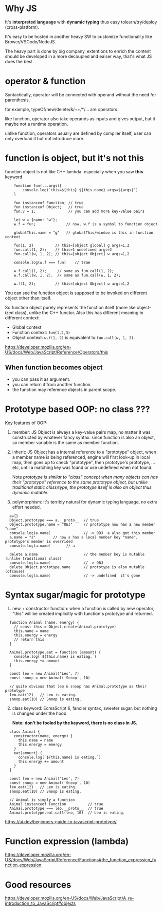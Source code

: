 # Why JS

It's **interpreted language** with **dynamic typing** thus easy tolearn/try/deploy (cross-platform).

It's easy to be hosted in another heavy SW to customize functionality like Brower/VSCode/NodeJS.

The heavy part is done by big company, extentions to enrich the content should be developed in a more decoupled and eaiser way, that's what JS does the best.

# operator & function

Syntactically, operator will be connected with operand without the need for parenthesis.

for example, typeOf/new/delete/&/++/*/... are operators.

like function, operator also take operands as inputs and gives output, but it maybe not a runtime operation.

unlike function, operators usually are defined by compiler itself, user can only overload it but not introduce more.

# function is object, but it's not this

function object is not like C++ lambda. especially when you saw **this** keyword

~~~JS
    function fun(...args){
        console.log(`this=${this} ${this.name} args=${args}`)
    }

    fun instanceof Function; // true
    fun instanceof Object;   // true
    fun.v = 1;               // you can add more key-value pairs

    let w = {name: "w"};
    w.f = fun;              // now, w.f is a symbol to function object

    globalThis.name = "g"   // globalThis/window is this in function context

    fun(1, 2)          // this=[object global] g args=1,2
    fun.call(1, 2);    // this=1 undefined args=2
    fun.call(w, 1, 2); // this=[object Object] w args=1,2

    console.log(w.f === fun)    // true

    w.f.call(1, 2);     // same as fun.call(1, 2);
    w.f.call(w, 1, 2);  // same as fun.call(w, 1, 2);

    w.f(1, 2);         // this=[object Object] w args=1,2
~~~

You can see the function object is supposed to be invoked on different object other than itself.

So function object purely represents the function itself (more like object-ized class), unlike the C++ functor. Also this has different meaning in different context:

  * Global context 
  * Function context: `fun(1,2,3)`
  * Object context:  `w.f(1, 2)` is equivalent to `fun.call(w, 1, 2)`.

https://developer.mozilla.org/en-US/docs/Web/JavaScript/Reference/Operators/this

## When function becomes object

* you can pass it as argument.
* you can return it from another function.
* the function may reference objects in parent scope.

# Prototype based OOP: no class ???

Key features of OOP:

1. member: JS Object is always a key-value pairs map, no matter it was constructed by whatever fancy syntax. since function is also an object, so member variable is the same as member function.

2. inherit: JS Object has a internal reference to a "prototype" object, when a member name is being referenced, engine will first look-up in local map, then goes up to check "prototype", then prototype's prototype, ... etc, until a matching key was found or use undefined when not found.

    Note *prototype is similar to "class" concept when many objects can has their "prototype" reference to the same prototype object, but unlike traditional static class/type, the prototype itself is also an object thus dynamic mutable.*

3. polymorphism: it's terribly natural for dynamic typing language, no extra effort needed.

~~~JS
  a={}
  Object.prototype === a.__proto__  // true
  Object.prototype.name = "OBJ"     // prototype now has a new member "name"
  console.log(a.name)               // -> OBJ  a also got this member
  a.name = "a"        // now a has a local member key "name", prototype's member is overrided
  console.log(a.name)       // a

  delete a.name                     // the member key is mutable (unlike traditional class)
  console.log(a.name)               // -> OBJ
  delete Object.prototype.name      // prototype is also mutable (ofcause)
  console.log(a.name)               // -> undefined  it's gone
~~~

# Syntax sugar/magic for prototype

1. new + constructor function: when a function is called by new operator, "this" will be created implicitly with function's prototype and returned.

~~~JS
  function Animal (name, energy) {
    // const this = Object.create(Animal.prototype)
    this.name = name
    this.energy = energy
    // return this
  }

  Animal.prototype.eat = function (amount) {
    console.log(`${this.name} is eating.`)
    this.energy += amount
  }

  const leo = new Animal('Leo', 7)
  const snoop = new Animal('Snoop', 10)

  // quite obvious that leo & snoop has Animal.prototype as their prototype
  leo.eat(12)   // Leo is eating.
  snoop.eat(10) // Snoop is eating.
~~~

2. class keyword: EcmaScript 6, fancier syntax, sweeter sugar. but nothing is changed under the hood.

    **Note: don't be fooled by the keyword, there is no class in JS.**

~~~JS
  class Animal {
    constructor(name, energy) {
      this.name = name
      this.energy = energy
    }
    eat(amount) {
      console.log(`${this.name} is eating.`)
      this.energy += amount
    }
  }

  const leo = new Animal('Leo', 7)
  const snoop = new Animal('Snoop', 10)
  leo.eat(12)   // Leo is eating.
  snoop.eat(10) // Snoop is eating.

  // Animal is simply a function
  Animal instanceof Function          // true
  Animal.prototype === leo.__proto__  // true
  Animal.prototype.eat.call(leo, 10)  // Leo is eating.
~~~

https://ui.dev/beginners-guide-to-javascript-prototype/

# Function expression (lambda)



https://developer.mozilla.org/en-US/docs/Web/JavaScript/Reference/Functions#the_function_expression_function_expression

# Good resources

https://developer.mozilla.org/en-US/docs/Web/JavaScript/A_re-introduction_to_JavaScript#objects
